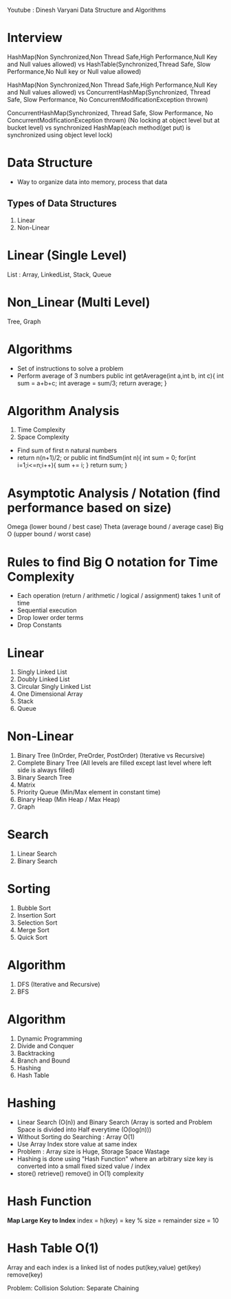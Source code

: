 Youtube : Dinesh Varyani Data Structure and Algorithms

# Interview
HashMap(Non Synchronized,Non Thread Safe,High Performance,Null Key and Null values allowed) 
vs 
HashTable(Synchronized,Thread Safe, Slow Performance,No Null key or Null value allowed)

HashMap(Non Synchronized,Non Thread Safe,High Performance,Null Key and Null values allowed)
vs
ConcurrentHashMap(Synchronized, Thread Safe, Slow Performance, No ConcurrentModificationException thrown)

ConcurrentHashMap(Synchronized, Thread Safe, Slow Performance, No ConcurrentModificationException thrown)
(No locking at object level but at bucket level)
vs
synchronized HashMap(each method(get put) is synchronized using object level lock)

# Data Structure
- Way to organize data into memory, process that data
## Types of Data Structures
1. Linear
2. Non-Linear

# Linear (Single Level)
List : Array, LinkedList, Stack, Queue
# Non_Linear (Multi Level)
Tree, Graph

# Algorithms
- Set of instructions to solve a problem
- Perform average of 3 numbers
public int getAverage(int a,int b, int c){
    int sum = a+b+c;
    int average = sum/3;
    return average;
}

# Algorithm Analysis
1. Time Complexity
2. Space Complexity
- Find sum of first n natural numbers
- return n(n+1)/2;
or
public int findSum(int n){
int sum = 0;
for(int i=1;i<=n;i++){
    sum += i;
} 
return sum;
}

# Asymptotic Analysis / Notation (find performance based on size)
Omega (lower bound / best case)
Theta (average bound / average case)
Big O (upper bound / worst case)

# Rules to find Big O notation for Time Complexity
- Each operation (return / arithmetic / logical / assignment) takes 1 unit of time
- Sequential execution
- Drop lower order terms
- Drop Constants

# Linear
1. Singly Linked List
2. Doubly Linked List
3. Circular Singly Linked List
4. One Dimensional Array
5. Stack
6. Queue

# Non-Linear
1. Binary Tree (InOrder, PreOrder, PostOrder) (Iterative vs Recursive)
2. Complete Binary Tree (All levels are filled except last level where left side is always filled)
3. Binary Search Tree
4. Matrix
5. Priority Queue (Min/Max element in constant time)
6. Binary Heap (Min Heap / Max Heap)
7. Graph

# Search
1. Linear Search
2. Binary Search

# Sorting
1. Bubble Sort
2. Insertion Sort
3. Selection Sort
4. Merge Sort
5. Quick Sort

# Algorithm
1. DFS (Iterative and Recursive)
2. BFS

# Algorithm
1. Dynamic Programming
2. Divide and Conquer
3. Backtracking
4. Branch and Bound
5. Hashing
6. Hash Table

# Hashing
- Linear Search (O(n)) and Binary Search (Array is sorted and Problem Space is divided into Half everytime (O(log(n)))
- Without Sorting do Searching : Array O(1)
- Use Array Index store value at same index
- Problem : Array size is Huge, Storage Space Wastage
- Hashing is done using "Hash Function" where an arbitrary size key is converted into a small fixed sized value / index
- store() retrieve() remove() in O(1) complexity

# Hash Function
**Map Large Key to Index**
index = h(key) = key % size = remainder
size = 10

# Hash Table O(1)
Array and each index is a linked list of nodes
put(key,value)
get(key)
remove(key)

Problem:
Collision
Solution:
Separate Chaining